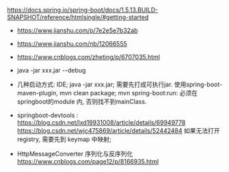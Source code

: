 https://docs.spring.io/spring-boot/docs/1.5.13.BUILD-SNAPSHOT/reference/htmlsingle/#getting-started

* https://www.jianshu.com/p/7e2e5e7b32ab
* https://www.jianshu.com/nb/12066555
* https://www.cnblogs.com/zheting/p/6707035.html

* java -jar xxx.jar --debug


* 几种启动方式:
  IDE;
  java -jar xxx.jar;  需要先打成可执行jar. 使用spring-boot-maven-plugin,   mvn clean package;
  mvn spring-boot:run: 必须在springboot的module 内, 否则找不到mainClass.

* springboot-devtools : 
   https://blog.csdn.net/lxd19931008/article/details/69949778
   https://blog.csdn.net/wjc475869/article/details/52442484
   如果无法打开 registry,  需要先到 keymap 中映射;

* HttpMessageConverter 序列化与反序列化
   https://www.cnblogs.com/page12/p/8166935.html

